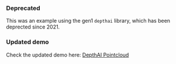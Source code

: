 ### Deprecated

This was an example using the gen1 `depthai` library, which has been deprected since 2021.

### Updated demo

Check the updated demo here: [DepthAI Pointcloud](../gen2-pointcloud/)
